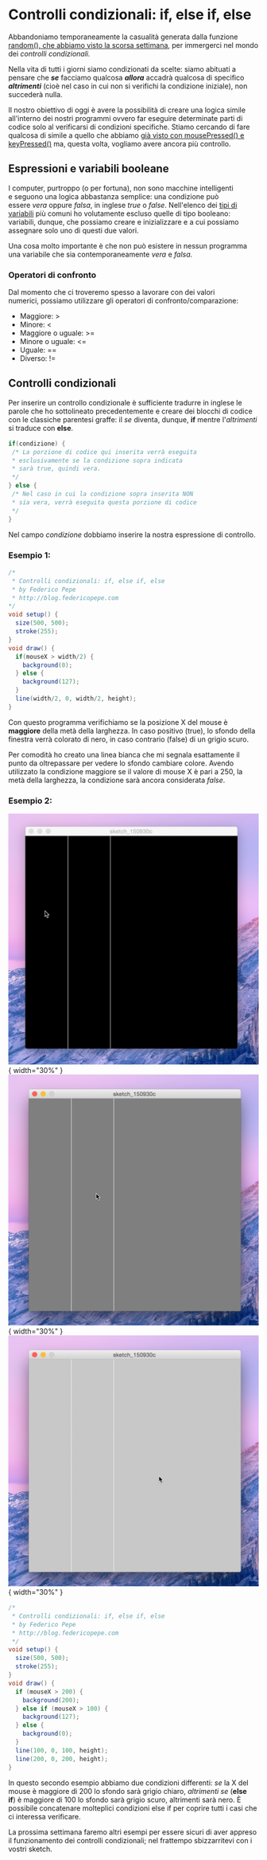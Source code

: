 # Controlli condizionali: if, else if, else

Abbandoniamo temporaneamente la casualità generata dalla funzione [random(), che abbiamo visto la scorsa settimana](/primi-passi/println-e-random/), per immergerci nel mondo dei _controlli condizionali._

Nella vita di tutti i giorni siamo condizionati da scelte: siamo abituati a pensare che _**se**_ facciamo qualcosa _**allora**_ accadrà qualcosa di specifico **_altrimenti_** (cioè nel caso in cui non si verifichi la condizione iniziale), non succederà nulla.

Il nostro obiettivo di oggi è avere la possibilità di creare una logica simile all'interno dei nostri programmi ovvero far eseguire determinate parti di codice solo al verificarsi di condizioni specifiche. Stiamo cercando di fare qualcosa di simile a quello che abbiamo [già visto con mousePressed() e keyPressed()](/primi-passi/eventi-mousepressed-e-keypressed/) ma, questa volta, vogliamo avere ancora più controllo.

## Espressioni e variabili booleane

I computer, purtroppo (o per fortuna), non sono macchine intelligenti e seguono una logica abbastanza semplice: una condizione può essere _vera_ oppure _falsa_, in inglese _true_ o _false_. Nell'elenco dei [tipi di variabili](/primi-passi/variabili-in-processing-creazione-e-personalizzazione/) più comuni ho volutamente escluso quelle di tipo booleano: variabili, dunque, che possiamo creare e inizializzare e a cui possiamo assegnare solo uno di questi due valori.

Una cosa molto importante è che non può esistere in nessun programma una variabile che sia contemporaneamente _vera_ e _falsa._

### Operatori di confronto

Dal momento che ci troveremo spesso a lavorare con dei valori numerici, possiamo utilizzare gli operatori di confronto/comparazione:

- Maggiore: >
- Minore: <
- Maggiore o uguale: >=
- Minore o uguale: <=
- Uguale: ==
- Diverso: !=

## Controlli condizionali

Per inserire un controllo condizionale è sufficiente tradurre in inglese le parole che ho sottolineato precedentemente e creare dei blocchi di codice con le classiche parentesi graffe: il _se_ diventa, dunque, **if** mentre l'_altrimenti_ si traduce con **else**.

```java
if(condizione) {
 /* La porzione di codice qui inserita verrà eseguita
 * esclusivamente se la condizione sopra indicata
 * sarà true, quindi vera.
 */
} else {
 /* Nel caso in cui la condizione sopra inserita NON
 * sia vera, verrà eseguita questa porzione di codice
 */
}
```

Nel campo _condizione_ dobbiamo inserire la nostra espressione di controllo.

### Esempio 1:

```java
/*
 * Controlli condizionali: if, else if, else
 * by Federico Pepe
 * http://blog.federicopepe.com
*/
void setup() {
  size(500, 500);
  stroke(255);
}
void draw() {
  if(mouseX > width/2) {
    background(0);
  } else {
    background(127);
  }
  line(width/2, 0, width/2, height); 
}
```

Con questo programma verifichiamo se la posizione X del mouse è **maggiore** della metà della larghezza. In caso positivo (true), lo sfondo della finestra verrà colorato di nero, in caso contrario (false) di un grigio scuro.

Per comodità ho creato una linea bianca che mi segnala esattamente il punto da oltrepassare per vedere lo sfondo cambiare colore. Avendo utilizzato la condizione maggiore se il valore di mouse X è pari a 250, la metà della larghezza, la condizione sarà ancora considerata _false_.

### Esempio 2:

![Esempio if 1](/assets/images/esempio_if_processing_1.png){ width="30%" }
![Esempio if 2](/assets/images/esempio_if_processing_2.png){ width="30%" }
![Esempio if 3](/assets/images/esempio_if_processing_3.png){ width="30%" }

```java
/*
 * Controlli condizionali: if, else if, else
 * by Federico Pepe
 * http://blog.federicopepe.com
 */
void setup() {
  size(500, 500);
  stroke(255);
}
void draw() {
  if (mouseX > 200) {
    background(200);
  } else if (mouseX > 100) {
    background(127);
  } else {
    background(0);
  }
  line(100, 0, 100, height);
  line(200, 0, 200, height);
}
```

In questo secondo esempio abbiamo due condizioni differenti: _se_ la X del mouse è maggiore di 200 lo sfondo sarà grigio chiaro, _altrimenti se_ (**else if**) è maggiore di 100 lo sfondo sarà grigio scuro, altrimenti sarà nero. È possibile concatenare molteplici condizioni else if per coprire tutti i casi che ci interessa verificare.

La prossima settimana faremo altri esempi per essere sicuri di aver appreso il funzionamento dei controlli condizionali; nel frattempo sbizzarritevi con i vostri sketch.
